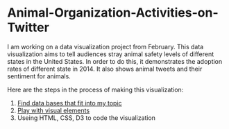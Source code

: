 # Animal-Organization-Activities-on-Twitter

I am working on a data visualization project from February. This data visualization aims to tell audiences stray animal safety levels of different states in the United States. In order to do this, it demonstrates the adoption rates of different state in 2014. It also shows animal tweets and their sentiment for animals.

Here are the steps in the process of making this visualization:

1. [Find data bases that fit into my topic](data.md)
2. [Play with visual elements](visualization.md)
3. Useing HTML, CSS, D3 to code the visualization

